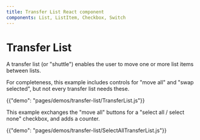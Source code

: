 ```yaml
---
title: Transfer List React component
components: List, ListItem, Checkbox, Switch
---
```


# Transfer List

<p class="description">A transfer list (or "shuttle") enables the user to move one or more list items between lists.</p>

 For completeness, this example includes controls for "move all" and "swap selected", but not every transfer list needs these.

{{"demo": "pages/demos/transfer-list/TransferList.js"}}

This example exchanges the "move all" buttons for a "select all / select none" checkbox, and adds a counter.

{{"demo": "pages/demos/transfer-list/SelectAllTransferList.js"}}
